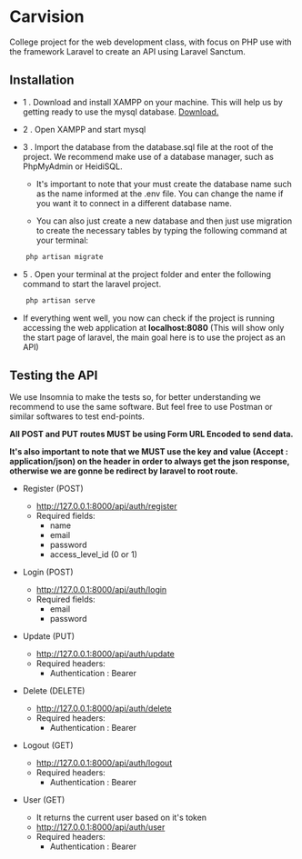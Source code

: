 # Carvision

College project for the web development class, with focus on PHP use with the framework Laravel to create an API using Laravel Sanctum.


## Installation

- 1 . Download and install XAMPP on your machine. This will help us by getting ready to use the mysql database. [Download.](https://www.apachefriends.org/pt_br/download.html)

- 2 . Open XAMPP and start mysql

- 3 . Import the database from the database.sql file at the root of the project. We recommend make use of a database manager, such as PhpMyAdmin or HeidiSQL.

    - It's important to note that your must create the database name such as the name informed at the .env file. You can change the name if you want it to connect in a different database name.

    - You can also just create a new database and then just use migration to create the necessary tables by typing the following command at your terminal:

```bash
    php artisan migrate
```

- 5 . Open your terminal at the project folder and enter the following command to start the laravel project.

```bash
    php artisan serve
```

- If everything went well, you now can check if the project is running accessing the web application at **localhost:8080** (This will show only the start page of laravel, the main goal here is to use the project as an API)

## Testing the API

We use Insomnia to make the tests so, for better understanding we recommend to use the same software. But feel free to use Postman or similar softwares to test end-points.

**All POST and PUT routes MUST be using Form URL Encoded to send data.**

**It's also important to note that we MUST use the key and value (Accept : application/json) on the header in order to always get the json response, otherwise we are gonne be redirect by laravel to root route.**

- Register (POST)
    - http://127.0.0.1:8000/api/auth/register
    - Required fields: 
        - name
        - email
        - password
        - access_level_id (0 or 1)
    
- Login (POST)
    - http://127.0.0.1:8000/api/auth/login
    - Required fields: 
        - email
        - password

- Update (PUT)
    - http://127.0.0.1:8000/api/auth/update
    - Required headers: 
        - Authentication : Bearer <Token>

- Delete (DELETE)
    - http://127.0.0.1:8000/api/auth/delete
    - Required headers: 
        - Authentication : Bearer <Token>

- Logout (GET)
    - http://127.0.0.1:8000/api/auth/logout
    - Required headers: 
        - Authentication : Bearer <Token>

- User (GET)
    - It returns the current user based on it's token
    - http://127.0.0.1:8000/api/auth/user
    - Required headers: 
        - Authentication : Bearer <Token>
    
